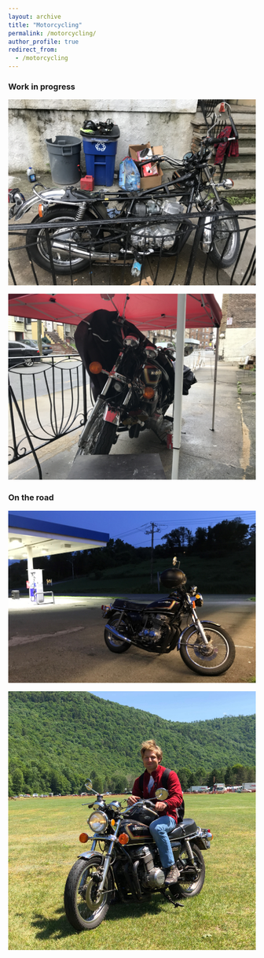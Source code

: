 ```yaml
---
layout: archive
title: "Motorcycling"
permalink: /motorcycling/
author_profile: true
redirect_from:
  - /motorcycling
---
```


### Work in progress

![Changing wiring harness](/images/fix1.jpg "Changing wiring harness")

![Working sun and rain](/images/fix2.jpg "Working sun and rain")

### On the road

![On my way to the concert](/images/ride1.jpg "On my way to the concert")

![Satisfied](/images/ride2.jpg "Satisfied")